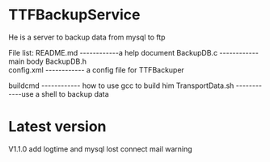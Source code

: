 # TTFBackupService
He is a server to backup data from mysql to ftp

File list:
README.md    ------------a help document
BackupDB.c   ------------main body
BackupDB.h   
config.xml   ------------  a config file for TTFBackuper

buildcmd      ------------   how to use gcc to build him
TransportData.sh  ------------use a shell to backup data



# Latest version
V1.1.0  add logtime and  mysql lost connect mail warning

